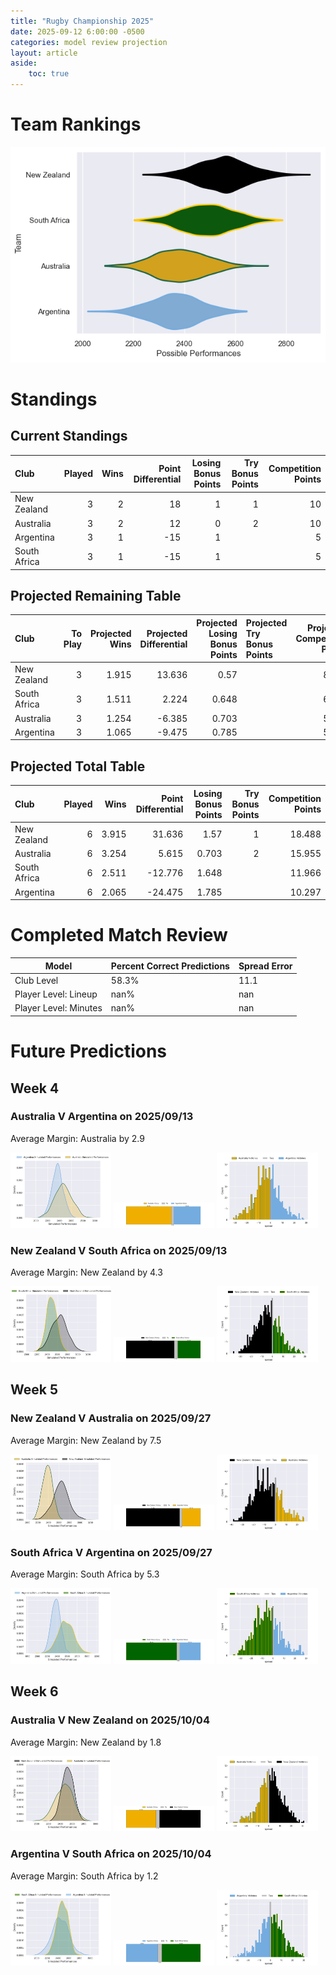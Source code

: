 ```yaml
---  
title: "Rugby Championship 2025"  
date: 2025-09-12 6:00:00 -0500  
categories: model review projection  
layout: article  
aside:  
    toc: true  
---
```

# Team Rankings


![Club Rankings](plots/rankings_Rugby_Championship_2025.png)
# Standings

## Current Standings


| Club         |   Played |   Wins |   Point Differential |   Losing Bonus Points |   Try Bonus Points |   Competition Points |
|:-------------|---------:|-------:|---------------------:|----------------------:|-------------------:|---------------------:|
| New Zealand  |        3 |      2 |                   18 |                     1 |                  1 |                   10 |
| Australia    |        3 |      2 |                   12 |                     0 |                  2 |                   10 |
| Argentina    |        3 |      1 |                  -15 |                     1 |                    |                    5 |
| South Africa |        3 |      1 |                  -15 |                     1 |                    |                    5 |



## Projected Remaining Table


| Club         |   To Play |   Projected Wins |   Projected Differential |   Projected Losing Bonus Points | Projected Try Bonus Points   |   Projected Competition Points |
|:-------------|----------:|-----------------:|-------------------------:|--------------------------------:|:-----------------------------|-------------------------------:|
| New Zealand  |         3 |            1.915 |                   13.636 |                           0.57  |                              |                          8.488 |
| South Africa |         3 |            1.511 |                    2.224 |                           0.648 |                              |                          6.966 |
| Australia    |         3 |            1.254 |                   -6.385 |                           0.703 |                              |                          5.955 |
| Argentina    |         3 |            1.065 |                   -9.475 |                           0.785 |                              |                          5.297 |



## Projected Total Table


| Club         |   Played |   Wins |   Point Differential |   Losing Bonus Points |   Try Bonus Points |   Competition Points |
|:-------------|---------:|-------:|---------------------:|----------------------:|-------------------:|---------------------:|
| New Zealand  |        6 |  3.915 |               31.636 |                 1.57  |                  1 |               18.488 |
| Australia    |        6 |  3.254 |                5.615 |                 0.703 |                  2 |               15.955 |
| South Africa |        6 |  2.511 |              -12.776 |                 1.648 |                    |               11.966 |
| Argentina    |        6 |  2.065 |              -24.475 |                 1.785 |                    |               10.297 |



# Completed Match Review


| Model | Percent Correct Predictions | Spread Error |
| ------ | ------ | ------ |
| Club Level | 58.3% | 11.1 |
| Player Level: Lineup | nan% | nan |
| Player Level: Minutes | nan% | nan |


# Future Predictions

## Week 4

### Australia V Argentina on 2025/09/13


Average Margin: Australia by 2.9

<p float="left">
<img src="plots\2025-09-13-Australia_V_Argentina_performances.png" width="32%" />
<img src="plots\2025-09-13-Australia_V_Argentina_resultbar.png" width="32%" />
<img src="plots\2025-09-13-Australia_V_Argentina_spreads.png" width="32%" />
</p>

### New Zealand V South Africa on 2025/09/13


Average Margin: New Zealand by 4.3

<p float="left">
<img src="plots\2025-09-13-NewZealand_V_SouthAfrica_performances.png" width="32%" />
<img src="plots\2025-09-13-NewZealand_V_SouthAfrica_resultbar.png" width="32%" />
<img src="plots\2025-09-13-NewZealand_V_SouthAfrica_spreads.png" width="32%" />
</p>

## Week 5

### New Zealand V Australia on 2025/09/27


Average Margin: New Zealand by 7.5

<p float="left">
<img src="plots\2025-09-27-NewZealand_V_Australia_performances.png" width="32%" />
<img src="plots\2025-09-27-NewZealand_V_Australia_resultbar.png" width="32%" />
<img src="plots\2025-09-27-NewZealand_V_Australia_spreads.png" width="32%" />
</p>

### South Africa V Argentina on 2025/09/27


Average Margin: South Africa by 5.3

<p float="left">
<img src="plots\2025-09-27-SouthAfrica_V_Argentina_performances.png" width="32%" />
<img src="plots\2025-09-27-SouthAfrica_V_Argentina_resultbar.png" width="32%" />
<img src="plots\2025-09-27-SouthAfrica_V_Argentina_spreads.png" width="32%" />
</p>

## Week 6

### Australia V New Zealand on 2025/10/04


Average Margin: New Zealand by 1.8

<p float="left">
<img src="plots\2025-10-04-Australia_V_NewZealand_performances.png" width="32%" />
<img src="plots\2025-10-04-Australia_V_NewZealand_resultbar.png" width="32%" />
<img src="plots\2025-10-04-Australia_V_NewZealand_spreads.png" width="32%" />
</p>

### Argentina V South Africa on 2025/10/04


Average Margin: South Africa by 1.2

<p float="left">
<img src="plots\2025-10-04-Argentina_V_SouthAfrica_performances.png" width="32%" />
<img src="plots\2025-10-04-Argentina_V_SouthAfrica_resultbar.png" width="32%" />
<img src="plots\2025-10-04-Argentina_V_SouthAfrica_spreads.png" width="32%" />
</p>
